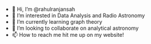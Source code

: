 - 👋 Hi, I’m @rahulranjansah
- 👀 I’m interested in Data Analysis and Radio Astronomy
- 🌱 I’m currently learning graph theory
- 💞️ I’m looking to collaborate on analytical astronomy
- 📫 How to reach me hit me up on my website!

<!---
rahulaxiom/rahulaxiom is a ✨ special ✨ repository because its `README.md` (this file) appears on your GitHub profile.
You can click the Preview link to take a look at your changes.
--->
